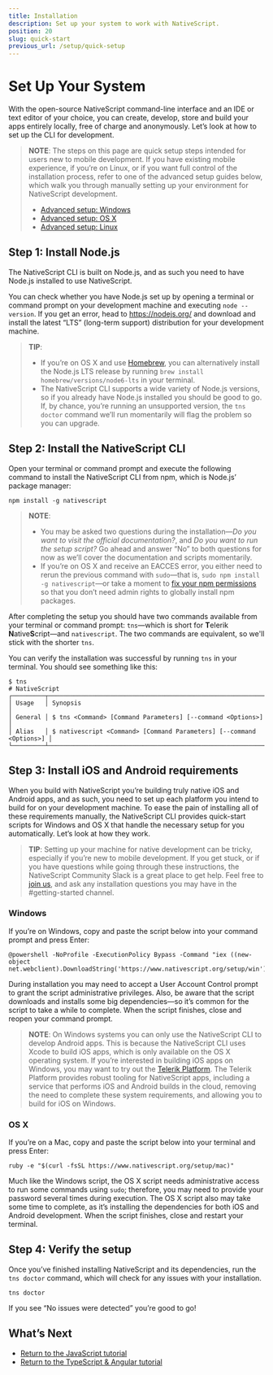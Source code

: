 ```yaml
---
title: Installation
description: Set up your system to work with NativeScript.
position: 20
slug: quick-start
previous_url: /setup/quick-setup
---
```


# Set Up Your System

With the open-source NativeScript command-line interface and an IDE or text editor of your choice, you can create, develop, store and build your apps entirely locally, free of charge and anonymously. Let’s look at how to set up the CLI for development.

> **NOTE**: The steps on this page are quick setup steps intended for users new to mobile development. If you have existing mobile experience, if you’re on Linux, or if you want full control of the installation process, refer to one of the advanced setup guides below, which walk you through manually setting up your environment for NativeScript development.
> * [Advanced setup: Windows](/start/ns-setup-win)
> * [Advanced setup: OS X](/start/ns-setup-os-x)
> * [Advanced setup: Linux](/start/ns-setup-linux)

## Step 1: Install Node.js

The NativeScript CLI is built on Node.js, and as such you need to have Node.js installed to use NativeScript.

You can check whether you have Node.js set up by opening a terminal or command prompt on your development machine and executing `node --version`. If you get an error, head to  <https://nodejs.org/> and download and install the latest “LTS” (long-term support) distribution for your development machine.

> **TIP**:
> * If you’re on OS X and use [Homebrew](http://brew.sh/), you can alternatively install the Node.js LTS release by running `brew install homebrew/versions/node6-lts` in your terminal.
> * The NativeScript CLI supports a wide variety of Node.js versions, so if you already have Node.js installed you should be good to go. If, by chance, you’re running an unsupported version, the `tns doctor` command we’ll run momentarily will flag the problem so you can upgrade.

## Step 2: Install the NativeScript CLI

Open your terminal or command prompt and execute the following command to install the NativeScript CLI from npm, which is Node.js’ package manager:

<pre class="add-copy-button"><code class="language-terminal">npm install -g nativescript</code></pre>

> **NOTE**:
> * You may be asked two questions during the installation—_Do you want to visit the official documentation?_, and _Do you want to run the setup script?_ Go ahead and answer “No” to both questions for now as we’ll cover the documentation and scripts momentarily.
> * If you’re on OS X and receive an EACCES error, you either need to rerun the previous command with `sudo`—that is, `sudo npm install -g nativescript`—or take a moment to [fix your npm permissions](https://docs.npmjs.com/getting-started/fixing-npm-permissions) so that you don’t need admin rights to globally install npm packages.

After completing the setup you should have two commands available from your terminal or command prompt: `tns`—which is short for <b>T</b>elerik <b>N</b>ative<b>S</b>cript—and `nativescript`. The two commands are equivalent, so we'll stick with the shorter `tns`.

You can verify the installation was successful by running `tns` in your terminal. You should see something like this:

```
$ tns
# NativeScript
┌─────────┬─────────────────────────────────────────────────────────────────────┐
│ Usage   │ Synopsis                                                            │
│ General │ $ tns <Command> [Command Parameters] [--command <Options>]          │
│ Alias   │ $ nativescript <Command> [Command Parameters] [--command <Options>] │
└─────────┴─────────────────────────────────────────────────────────────────────┘
```

## Step 3: Install iOS and Android requirements

When you build with NativeScript you’re building truly native iOS and Android apps, and as such, you need to set up each platform you intend to build for on your development machine. To ease the pain of installing all of these requirements manually, the NativeScript CLI provides quick-start scripts for Windows and OS X that handle the necessary setup for you automatically. Let’s look at how they work.

> **TIP**: Setting up your machine for native development can be tricky, especially if you’re new to mobile development. If you get stuck, or if you have questions while going through these instructions, the NativeScript Community Slack is a great place to get help. Feel free to [join us](http://developer.telerik.com/wp-login.php?action=slack-invitation), and ask any installation questions you may have in the #getting-started channel.

### Windows

If you’re on Windows, copy and paste the script below into your command prompt and press Enter:

<pre class="add-copy-button"><code class="language-terminal">@powershell -NoProfile -ExecutionPolicy Bypass -Command "iex ((new-object net.webclient).DownloadString('https://www.nativescript.org/setup/win'))"</code></pre>

During installation you may need to accept a User Account Control prompt to grant the script administrative privileges. Also, be aware that the script downloads and installs some big dependencies—so it’s common for the script to take a while to complete. When the script finishes, close and reopen your command prompt.

> **NOTE**: On Windows systems you can only use the NativeScript CLI to develop Android apps. This is because the NativeScript CLI uses Xcode to build iOS apps, which is only available on the OS X operating system. If you’re interested in building iOS apps on Windows, you may want to try out the [Telerik Platform](http://www.telerik.com/platform). The Telerik Platform provides robust tooling for NativeScript apps, including a service that performs iOS and Android builds in the cloud, removing the need to complete these system requirements, and allowing you to build for iOS on Windows.

### OS X

If you’re on a Mac, copy and paste the script below into your terminal and press Enter:

<pre class="add-copy-button"><code class="language-terminal">ruby -e "$(curl -fsSL https://www.nativescript.org/setup/mac)"</code></pre>

Much like the Windows script, the OS X script needs administrative access to run some commands using `sudo`; therefore, you may need to provide your password several times during execution. The OS X script also may take some time to complete, as it’s installing the dependencies for both iOS and Android development. When the script finishes, close and restart your terminal.

## Step 4: Verify the setup

Once you’ve finished installing NativeScript and its dependencies, run the `tns doctor` command, which will check for any issues with your installation.

```
tns doctor
```

If you see “No issues were detected” you’re good to go!

## What’s Next

* [Return to the JavaScript tutorial](http://docs.nativescript.org/tutorial/chapter-1#11-install-nativescript-and-configure-your-environment)
* [Return to the TypeScript & Angular tutorial](http://docs.nativescript.org/angular/tutorial/ng-chapter-1#11-install-nativescript-and-configure-your-environment)
